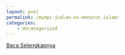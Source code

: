 ```yaml
---
layout: post
permalink: /mimpi-jualan-es-menurut-islam/
categories:
    - Uncategorized
---
```


[Baca Selengkapnya](/03)